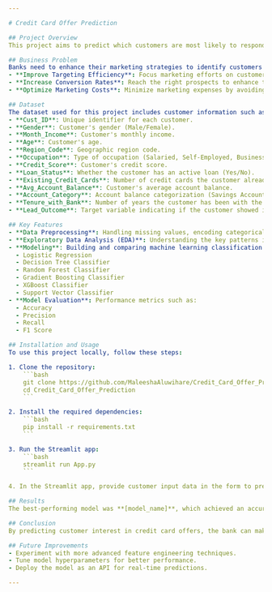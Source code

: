 ```yaml
---

# Credit Card Offer Prediction

## Project Overview
This project aims to predict which customers are most likely to respond positively to a credit card offer based on historical customer data. By analyzing features such as demographic details, financial status, existing banking relationships, and previous interactions with offers, we develop a machine learning model that helps the bank target potential customers efficiently. This project helps optimize marketing efforts, improve conversion rates, and reduce unnecessary costs.

## Business Problem
Banks need to enhance their marketing strategies to identify customers who are likely to show interest in credit card offers. Instead of reaching out to all customers, which is time-consuming and costly, the goal is to build a predictive model that can accurately identify customers with a high likelihood of responding positively. This approach will help:
- **Improve Targeting Efficiency**: Focus marketing efforts on customers who are more likely to respond positively.
- **Increase Conversion Rates**: Reach the right prospects to enhance the success rate of credit card offers.
- **Optimize Marketing Costs**: Minimize marketing expenses by avoiding less promising customers.

## Dataset
The dataset used for this project includes customer information such as:
- **Cust_ID**: Unique identifier for each customer.
- **Gender**: Customer's gender (Male/Female).
- **Month_Income**: Customer's monthly income.
- **Age**: Customer's age.
- **Region_Code**: Geographic region code.
- **Occupation**: Type of occupation (Salaried, Self-Employed, Business, Student).
- **Credit_Score**: Customer's credit score.
- **Loan_Status**: Whether the customer has an active loan (Yes/No).
- **Existing_Credit_Cards**: Number of credit cards the customer already has.
- **Avg_Account_Balance**: Customer's average account balance.
- **Account_Category**: Account balance categorization (Savings Account, Current Account, Senior Citizens Account, Investment Account ).
- **Tenure_with_Bank**: Number of years the customer has been with the bank.
- **Lead_Outcome**: Target variable indicating if the customer showed interest in the credit card offer (Yes/No).

## Key Features
- **Data Preprocessing**: Handling missing values, encoding categorical variables, and scaling features.
- **Exploratory Data Analysis (EDA)**: Understanding the key patterns in the data and the relationship between features and the `Lead_Outcome`.
- **Modeling**: Building and comparing machine learning classification models to predict whether a customer will respond positively. Models used include:
  - Logistic Regression
  - Decision Tree Classifier
  - Random Forest Classifier
  - Gradient Boosting Classifier
  - XGBoost Classifier
  - Support Vector Classifier
- **Model Evaluation**: Performance metrics such as:
  - Accuracy
  - Precision
  - Recall
  - F1 Score

## Installation and Usage
To use this project locally, follow these steps:

1. Clone the repository:
    ```bash
    git clone https://github.com/MaleeshaAluwihare/Credit_Card_Offer_Prediction.git
    cd Credit_Card_Offer_Prediction
    ```

2. Install the required dependencies:
    ```bash
    pip install -r requirements.txt
    ```

3. Run the Streamlit app:
    ```bash
    streamlit run App.py
    ```

4. In the Streamlit app, provide customer input data in the form to predict whether the customer will respond positively to the credit card offer.

## Results
The best-performing model was **[model_name]**, which achieved an accuracy of **[accuracy_score]**, showing that the model can effectively identify customers who are likely to show interest in credit card offers.

## Conclusion
By predicting customer interest in credit card offers, the bank can make data-driven decisions to optimize marketing strategies, improve conversion rates, and minimize costs. This project demonstrates the potential of machine learning in solving real-world business challenges in the financial industry.

## Future Improvements
- Experiment with more advanced feature engineering techniques.
- Tune model hyperparameters for better performance.
- Deploy the model as an API for real-time predictions.

---
```

